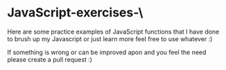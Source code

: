 # JavaScript-exercises-\

Here are some practice examples of JavaScript functions that I have done to brush up my Javascript or just learn more feel free to use whatever :) 

If something is wrong or can be improved apon and you feel the need please create a pull request :)
